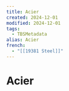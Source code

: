 ```yaml
---
title: Acier
created: 2024-12-01
modified: 2024-12-01
tags:
  - TBSMetadata
alias: Acier
french:
  - "[[19381 Steel]]"
---
```

# Acier
